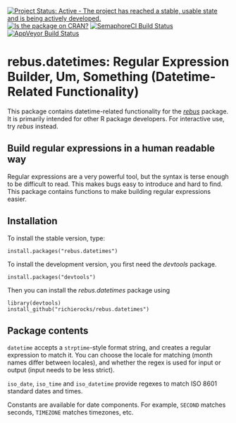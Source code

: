[![Project Status: Active - The project has reached a stable, usable state and is being actively developed.](https://www.repostatus.org/badges/0.1.0/active.svg)](https://www.repostatus.org/#active)
[![Is the package on CRAN?](https://www.r-pkg.org:443/pkg/rebus.datetimes)](https://www.r-pkg.org:443/pkg/rebus.datetimes)
[![SemaphoreCI Build Status](https://semaphoreci.com/api/v1/projects/ce7cece9-2816-4e3a-b95b-a57db96e531d/635540/badge.svg)](https://semaphoreci.com/richierocks/rebus-datetimes)
[![AppVeyor Build Status](https://ci.appveyor.com/api/projects/status/gcd7g42b2d1qagay?svg=true)](https://ci.appveyor.com/project/richierocks/rebus-datetimes)

# rebus.datetimes: Regular Expression Builder, Um, Something (Datetime-Related Functionality)

This package contains datetime-related functionality for the [*rebus*](https://github.com/richierocks/rebus) package.  It is primarily intended for other R package developers.  For interactive use, try *rebus* instead.

## Build regular expressions in a human readable way

Regular expressions are a very powerful tool, but the syntax is terse enough
to be difficult to read.  This makes bugs easy to introduce and hard to
find.  This package contains functions to make building regular expressions
easier.

## Installation

To install the stable version, type:

```{r}
install.packages("rebus.datetimes")
```

To install the development version, you first need the *devtools* package.

```{r}
install.packages("devtools")
```

Then you can install the *rebus.datetimes* package using

```{r}
library(devtools)
install_github("richierocks/rebus.datetimes")
```

## Package contents

`datetime` accepts a `strptime`-style format string, and creates a regular expression to match it.  You can choose the locale for matching (month names differ between locales), and whether the regex is used for input or output (input needs to be less strict).

`iso_date`, `iso_time` and `iso_datetime` provide regexes to match ISO 8601 standard dates and times.

Constants are available for date components. For example, `SECOND` matches seconds, `TIMEZONE` matches timezones, etc.
